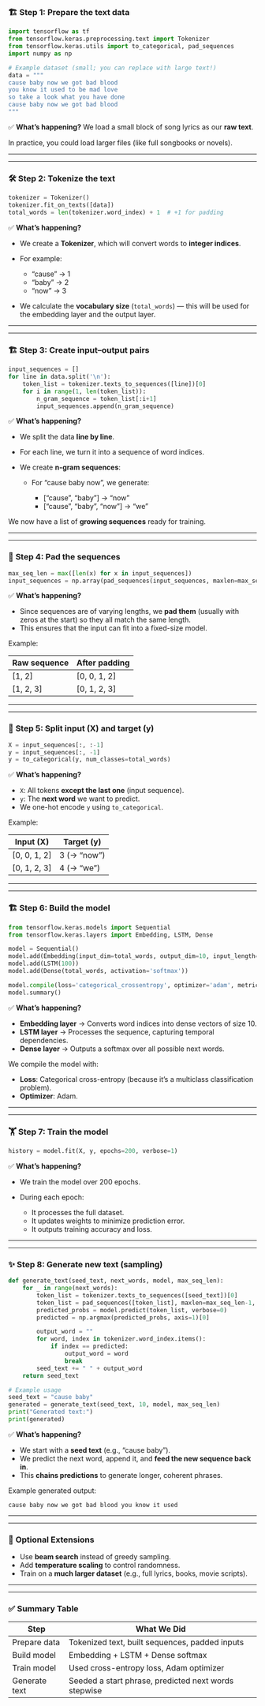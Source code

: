 ### 🏗 **Step 1: Prepare the text data**

```python
import tensorflow as tf
from tensorflow.keras.preprocessing.text import Tokenizer
from tensorflow.keras.utils import to_categorical, pad_sequences
import numpy as np

# Example dataset (small; you can replace with large text!)
data = """
cause baby now we got bad blood
you know it used to be mad love
so take a look what you have done
cause baby now we got bad blood
"""
```

✅ **What’s happening?**
We load a small block of song lyrics as our **raw text**.

In practice, you could load larger files (like full songbooks or novels).

---

---

### 🛠 **Step 2: Tokenize the text**

```python
tokenizer = Tokenizer()
tokenizer.fit_on_texts([data])
total_words = len(tokenizer.word_index) + 1  # +1 for padding
```

✅ **What’s happening?**

* We create a **Tokenizer**, which will convert words to **integer indices**.
* For example:

  * “cause” → 1
  * “baby” → 2
  * “now” → 3
* We calculate the **vocabulary size** (`total_words`) — this will be used for the embedding layer and the output layer.

---

---

### 🏗 **Step 3: Create input–output pairs**

```python
input_sequences = []
for line in data.split('\n'):
    token_list = tokenizer.texts_to_sequences([line])[0]
    for i in range(1, len(token_list)):
        n_gram_sequence = token_list[:i+1]
        input_sequences.append(n_gram_sequence)
```

✅ **What’s happening?**

* We split the data **line by line**.
* For each line, we turn it into a sequence of word indices.
* We create **n-gram sequences**:

  * For “cause baby now”, we generate:

    * \[“cause”, “baby”] → “now”
    * \[“cause”, “baby”, “now”] → “we”

We now have a list of **growing sequences** ready for training.

---

---

### 🧩 **Step 4: Pad the sequences**

```python
max_seq_len = max([len(x) for x in input_sequences])
input_sequences = np.array(pad_sequences(input_sequences, maxlen=max_seq_len, padding='pre'))
```

✅ **What’s happening?**

* Since sequences are of varying lengths, we **pad them** (usually with zeros at the start) so they all match the same length.
* This ensures that the input can fit into a fixed-size model.

Example:

| Raw sequence | After padding |
| ------------ | ------------- |
| \[1, 2]      | \[0, 0, 1, 2] |
| \[1, 2, 3]   | \[0, 1, 2, 3] |

---

---

### 🔀 **Step 5: Split input (X) and target (y)**

```python
X = input_sequences[:, :-1]
y = input_sequences[:, -1]
y = to_categorical(y, num_classes=total_words)
```

✅ **What’s happening?**

* `X`: All tokens **except the last one** (input sequence).
* `y`: The **next word** we want to predict.
* We one-hot encode `y` using `to_categorical`.

Example:

| Input (X)     | Target (y)  |
| ------------- | ----------- |
| \[0, 0, 1, 2] | 3 (→ “now”) |
| \[0, 1, 2, 3] | 4 (→ “we”)  |

---

---

### 🏗 **Step 6: Build the model**

```python
from tensorflow.keras.models import Sequential
from tensorflow.keras.layers import Embedding, LSTM, Dense

model = Sequential()
model.add(Embedding(input_dim=total_words, output_dim=10, input_length=max_seq_len-1))
model.add(LSTM(100))
model.add(Dense(total_words, activation='softmax'))

model.compile(loss='categorical_crossentropy', optimizer='adam', metrics=['accuracy'])
model.summary()
```

✅ **What’s happening?**

* **Embedding layer** → Converts word indices into dense vectors of size 10.
* **LSTM layer** → Processes the sequence, capturing temporal dependencies.
* **Dense layer** → Outputs a softmax over all possible next words.

We compile the model with:

* **Loss**: Categorical cross-entropy (because it’s a multiclass classification problem).
* **Optimizer**: Adam.

---

---

### 🏋️ **Step 7: Train the model**

```python
history = model.fit(X, y, epochs=200, verbose=1)
```

✅ **What’s happening?**

* We train the model over 200 epochs.
* During each epoch:

  * It processes the full dataset.
  * It updates weights to minimize prediction error.
  * It outputs training accuracy and loss.

---

---

### ✨ **Step 8: Generate new text (sampling)**

```python
def generate_text(seed_text, next_words, model, max_seq_len):
    for _ in range(next_words):
        token_list = tokenizer.texts_to_sequences([seed_text])[0]
        token_list = pad_sequences([token_list], maxlen=max_seq_len-1, padding='pre')
        predicted_probs = model.predict(token_list, verbose=0)
        predicted = np.argmax(predicted_probs, axis=1)[0]

        output_word = ""
        for word, index in tokenizer.word_index.items():
            if index == predicted:
                output_word = word
                break
        seed_text += " " + output_word
    return seed_text

# Example usage
seed_text = "cause baby"
generated = generate_text(seed_text, 10, model, max_seq_len)
print("Generated text:")
print(generated)
```

✅ **What’s happening?**

* We start with a **seed text** (e.g., “cause baby”).
* We predict the next word, append it, and **feed the new sequence back in**.
* This **chains predictions** to generate longer, coherent phrases.

Example generated output:

```
cause baby now we got bad blood you know it used
```

---

---

### 🚀 **Optional Extensions**

* Use **beam search** instead of greedy sampling.
* Add **temperature scaling** to control randomness.
* Train on a **much larger dataset** (e.g., full lyrics, books, movie scripts).

---

---

### ✅ **Summary Table**

| Step          | What We Did                                          |
| ------------- | ---------------------------------------------------- |
| Prepare data  | Tokenized text, built sequences, padded inputs       |
| Build model   | Embedding + LSTM + Dense softmax                     |
| Train model   | Used cross-entropy loss, Adam optimizer              |
| Generate text | Seeded a start phrase, predicted next words stepwise |
